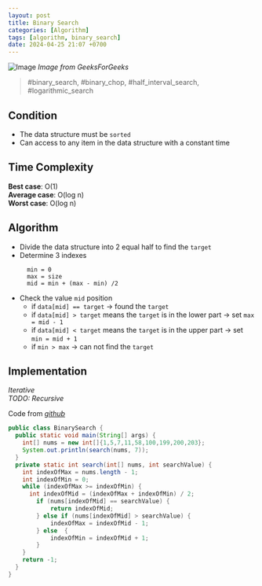 ```yaml
---
layout: post
title: Binary Search
categories: [Algorithm]
tags: [algorithm, binary_search]
date: 2024-04-25 21:07 +0700
---
```


![Image](https://media.geeksforgeeks.org/wp-content/uploads/20220309171621/BinarySearch.png)
*Image from GeeksForGeeks*
> #binary_search, #binary_chop, #half_interval_search, #logarithmic_search

## Condition
- The data structure must be `sorted`
- Can access to any item in the data structure with a constant time

## Time Complexity
**Best case**: O(1)\
**Average case**: O(log n)\
**Worst case**: O(log n)

## Algorithm
- Divide the data structure into 2 equal half to find the `target`
- Determine 3 indexes
  ```
    min = 0
    max = size
    mid = min + (max - min) /2
  ```
- Check the value `mid` position
  - if `data[mid] == target` -> found the `target`
  - if `data[mid] > target` means the `target` is in the lower part -> set `max = mid - 1`
  - if `data[mid] < target` means the `target` is in the upper part -> set `min = mid + 1`
  - if `min > max` -> can not find the `target`

## Implementation
*Iterative*\
*TODO: Recursive*

Code from [_github_](https://github.com/nguyentaijs/Leetcode/blob/main/src/algorithm/search/BinarySearch.java)
```java
public class BinarySearch {
  public static void main(String[] args) {
    int[] nums = new int[]{1,5,7,11,58,100,199,200,203};
    System.out.println(search(nums, 7));
  }
  private static int search(int[] nums, int searchValue) {
    int indexOfMax = nums.length - 1;
    int indexOfMin = 0;
    while (indexOfMax >= indexOfMin) {
      int indexOfMid = (indexOfMax + indexOfMin) / 2;
        if (nums[indexOfMid] == searchValue) {
            return indexOfMid;
        } else if (nums[indexOfMid] > searchValue) {
            indexOfMax = indexOfMid - 1;
        } else  {
            indexOfMin = indexOfMid + 1;
        }
    }
    return -1;
  }
}

```


